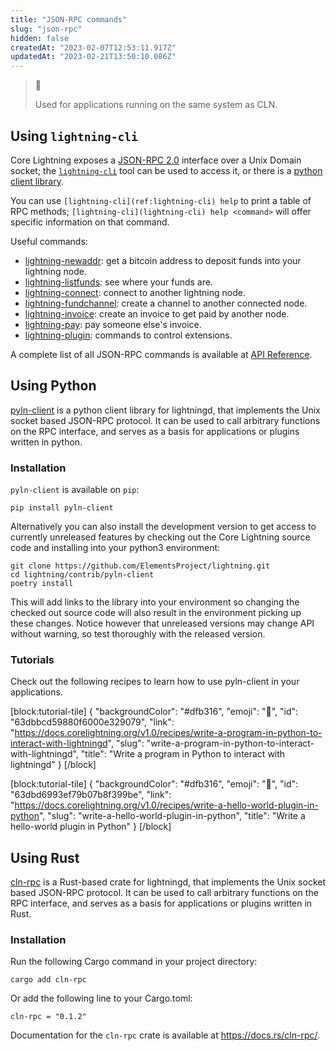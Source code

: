 ```yaml
---
title: "JSON-RPC commands"
slug: "json-rpc"
hidden: false
createdAt: "2023-02-07T12:53:11.917Z"
updatedAt: "2023-02-21T13:50:10.086Z"
---
```

> 📘 
> 
> Used for applications running on the same system as CLN.

## Using `lightning-cli`

Core Lightning exposes a [JSON-RPC 2.0](https://www.jsonrpc.org/specification) interface over a Unix Domain socket; the [`lightning-cli`](ref:lightning-cli) tool can be used to access it, or there is a [python client library](doc:json-rpc#using-python).

You can use `[lightning-cli](ref:lightning-cli) help` to print a table of RPC methods; `[lightning-cli](lightning-cli) help <command>` will offer specific information on that command.

Useful commands:

- [lightning-newaddr](ref:lightning-newaddr): get a bitcoin address to deposit funds into your lightning node.
- [lightning-listfunds](ref:lightning-listfunds): see where your funds are.
- [lightning-connect](ref:lightning-connect): connect to another lightning node.
- [lightning-fundchannel](ref:lightning-fundchannel): create a channel to another connected node.
- [lightning-invoice](ref:lightning-invoice): create an invoice to get paid by another node.
- [lightning-pay](ref:lightning-pay): pay someone else's invoice.
- [lightning-plugin](ref:lightning-plugin): commands to control extensions.

A complete list of all JSON-RPC commands is available at [API Reference](ref:lightning-addgossip).

## Using Python

[pyln-client](https://github.com/ElementsProject/lightning/tree/master/contrib/pyln-client) is a python client library for lightningd, that implements the Unix socket based JSON-RPC protocol. It can be used to call arbitrary functions on the RPC interface, and serves as a basis for applications or plugins written in python.

### Installation

`pyln-client` is available on `pip`:

```shell
pip install pyln-client
```



Alternatively you can also install the development version to get access to currently unreleased features by checking out the Core Lightning source code and installing into your python3 environment:

```shell
git clone https://github.com/ElementsProject/lightning.git
cd lightning/contrib/pyln-client
poetry install
```



This will add links to the library into your environment so changing the checked out source code will also result in the environment picking up these changes. Notice however that unreleased versions may change API without warning, so test thoroughly with the released version.

### Tutorials

Check out the following recipes to learn how to use pyln-client in your applications.


[block:tutorial-tile]
{
  "backgroundColor": "#dfb316",
  "emoji": "🦉",
  "id": "63dbbcd59880f6000e329079",
  "link": "https://docs.corelightning.org/v1.0/recipes/write-a-program-in-python-to-interact-with-lightningd",
  "slug": "write-a-program-in-python-to-interact-with-lightningd",
  "title": "Write a program in Python to interact with lightningd"
}
[/block]





[block:tutorial-tile]
{
  "backgroundColor": "#dfb316",
  "emoji": "🦉",
  "id": "63dbd6993ef79b07b8f399be",
  "link": "https://docs.corelightning.org/v1.0/recipes/write-a-hello-world-plugin-in-python",
  "slug": "write-a-hello-world-plugin-in-python",
  "title": "Write a hello-world plugin in Python"
}
[/block]




## Using Rust

[cln-rpc](https://crates.io/crates/cln-rpc) is a Rust-based crate for lightningd, that implements the Unix socket based JSON-RPC protocol. It can be used to call arbitrary functions on the RPC interface, and serves as a basis for applications or plugins written in Rust.

### Installation

Run the following Cargo command in your project directory:

```shell
cargo add cln-rpc
```



Or add the following line to your Cargo.toml:

```Text Cargo.toml
cln-rpc = "0.1.2"
```



Documentation for the `cln-rpc` crate is available at <https://docs.rs/cln-rpc/>.
